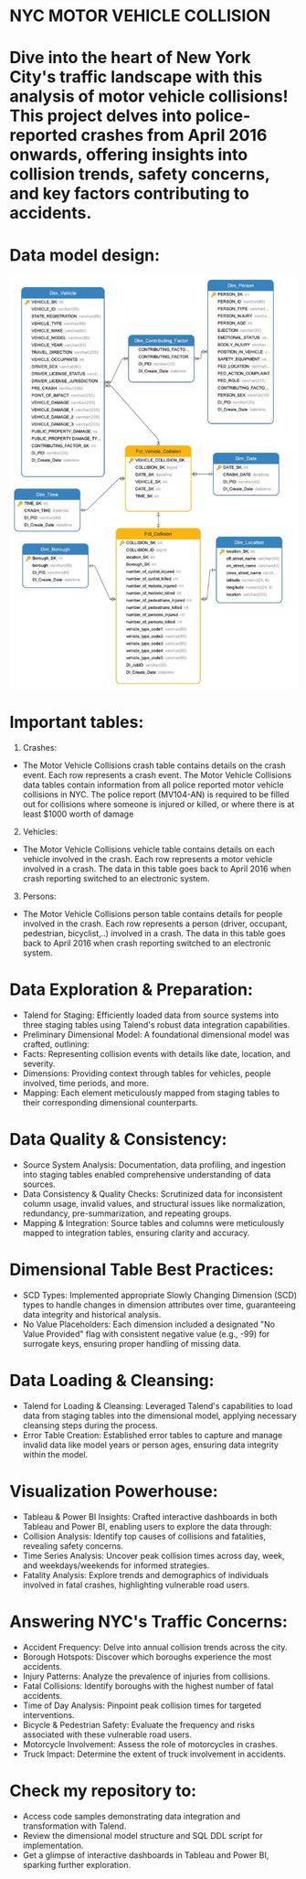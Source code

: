 # NYC MOTOR VEHICLE COLLISION
# Dive into the heart of New York City's traffic landscape with this analysis of motor vehicle collisions! This project delves into police-reported crashes from April 2016 onwards, offering insights into collision trends, safety concerns, and key factors contributing to accidents.

# Data model design:
![dim_model](https://github.com/Adityam0208/Adityam0208-Decoding-NYC-s-Traffic-Tangles-A-Data-Odyssey/blob/main/Dimensional%20model/DM.jpg)

# Important tables:

1. Crashes:
- The Motor Vehicle Collisions crash table contains details on the crash event. Each row
represents a crash event. The Motor Vehicle Collisions data tables contain information
from all police reported motor vehicle collisions in NYC. The police report (MV104-AN) is
required to be filled out for collisions where someone is injured or killed, or where there is
at least $1000 worth of damage
2. Vehicles:
- The Motor Vehicle Collisions vehicle table contains details on each vehicle involved in the crash. Each row represents a motor vehicle involved in a crash. The data in this table goes back to April 2016 when crash reporting switched to an electronic system.
3. Persons:
- The Motor Vehicle Collisions person table contains details for people involved in the crash. Each row represents a person (driver, occupant, pedestrian, bicyclist,..) involved in a crash. The data in this table goes back to April 2016 when crash reporting switched to an electronic system.

# Data Exploration & Preparation:

- Talend for Staging: Efficiently loaded data from source systems into three staging tables using Talend's robust data integration capabilities.
- Preliminary Dimensional Model: A foundational dimensional model was crafted, outlining:
- Facts: Representing collision events with details like date, location, and severity.
- Dimensions: Providing context through tables for vehicles, people involved, time periods, and more.
- Mapping: Each element meticulously mapped from staging tables to their corresponding dimensional counterparts.

# Data Quality & Consistency:
- Source System Analysis: Documentation, data profiling, and ingestion into staging tables enabled comprehensive understanding of data sources.
- Data Consistency & Quality Checks: Scrutinized data for inconsistent column usage, invalid values, and structural issues like normalization, redundancy, pre-summarization, and repeating groups.
- Mapping & Integration: Source tables and columns were meticulously mapped to integration tables, ensuring clarity and accuracy.
  
# Dimensional Table Best Practices:

- SCD Types: Implemented appropriate Slowly Changing Dimension (SCD) types to handle changes in dimension attributes over time, guaranteeing data integrity and historical analysis.
- No Value Placeholders: Each dimension included a designated "No Value Provided" flag with consistent negative value (e.g., -99) for surrogate keys, ensuring proper handling of missing data.
  
# Data Loading & Cleansing:
- Talend for Loading & Cleansing: Leveraged Talend's capabilities to load data from staging tables into the dimensional model, applying necessary cleansing steps during the process.
- Error Table Creation: Established error tables to capture and manage invalid data like model years or person ages, ensuring data integrity within the model.

# Visualization Powerhouse:
- Tableau & Power BI Insights: Crafted interactive dashboards in both Tableau and Power BI, enabling users to explore the data through:
- Collision Analysis: Identify top causes of collisions and fatalities, revealing safety concerns.
- Time Series Analysis: Uncover peak collision times across day, week, and weekdays/weekends for informed strategies.
- Fatality Analysis: Explore trends and demographics of individuals involved in fatal crashes, highlighting vulnerable road users.

# Answering NYC's Traffic Concerns:
- Accident Frequency: Delve into annual collision trends across the city.
- Borough Hotspots: Discover which boroughs experience the most accidents.
- Injury Patterns: Analyze the prevalence of injuries from collisions.
- Fatal Collisions: Identify boroughs with the highest number of fatal accidents.
- Time of Day Analysis: Pinpoint peak collision times for targeted interventions.
- Bicycle & Pedestrian Safety: Evaluate the frequency and risks associated with these vulnerable road users.
- Motorcycle Involvement: Assess the role of motorcycles in crashes.
- Truck Impact: Determine the extent of truck involvement in accidents.
  
# Check my repository to:
- Access code samples demonstrating data integration and transformation with Talend.
- Review the dimensional model structure and SQL DDL script for implementation.
- Get a glimpse of interactive dashboards in Tableau and Power BI, sparking further exploration.
